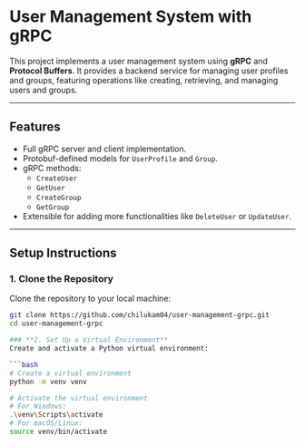 # **User Management System with gRPC**

This project implements a user management system using **gRPC** and **Protocol Buffers**. It provides a backend service for managing user profiles and groups, featuring operations like creating, retrieving, and managing users and groups.

---

## **Features**

- Full gRPC server and client implementation.
- Protobuf-defined models for `UserProfile` and `Group`.
- gRPC methods:
  - `CreateUser`
  - `GetUser`
  - `CreateGroup`
  - `GetGroup`
- Extensible for adding more functionalities like `DeleteUser` or `UpdateUser`.

---

## **Setup Instructions**

### **1. Clone the Repository**
Clone the repository to your local machine:
```bash
git clone https://github.com/chilukam04/user-management-grpc.git
cd user-management-grpc

### **2. Set Up a Virtual Environment**
Create and activate a Python virtual environment:

```bash
# Create a virtual environment
python -m venv venv

# Activate the virtual environment
# For Windows:
.\venv\Scripts\activate
# For macOS/Linux:
source venv/bin/activate



